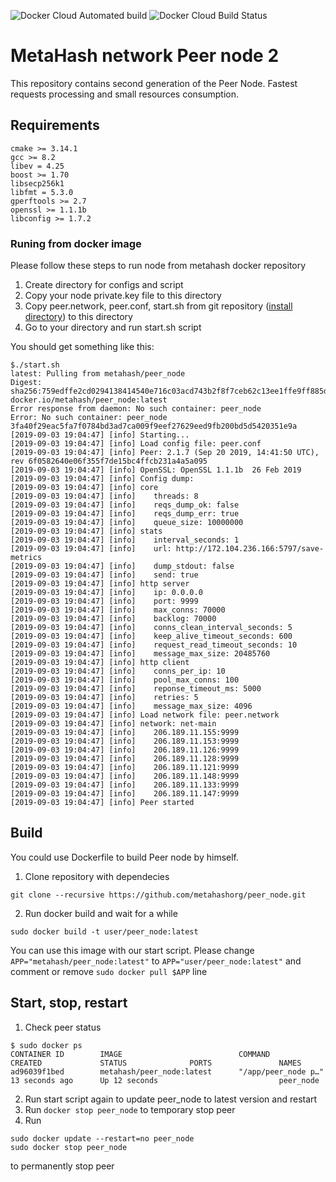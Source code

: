 ![Docker Cloud Automated build](https://img.shields.io/docker/cloud/automated/thorsday/peer_node?style=for-the-badge) 
![Docker Cloud Build Status](https://img.shields.io/docker/cloud/build/thorsday/peer_node?style=for-the-badge)

# MetaHash network Peer node 2

This repository contains second generation of the Peer Node. 
Fastest requests processing and small resources consumption. 

## Requirements
```shell
cmake >= 3.14.1
gcc >= 8.2
libev = 4.25
boost >= 1.70
libsecp256k1
libfmt = 5.3.0
gperftools >= 2.7
openssl >= 1.1.1b
libconfig >= 1.7.2
```


### Runing from docker image
Please follow these steps to run node from metahash docker repository
1. Create directory for configs and script
2. Copy your node private.key file to this directory
3. Copy peer.network, peer.conf, start.sh from git repository ([install directory](https://github.com/metahashorg/peer_node/tree/master/install)) to this directory
4. Go to your directory and run start.sh script

You should get something like this:
```
$./start.sh
latest: Pulling from metahash/peer_node
Digest: sha256:759edffe2cd0294138414540e716c03acd743b2f8f7ceb62c13ee1ffe9ff885d
docker.io/metahash/peer_node:latest
Error response from daemon: No such container: peer_node
Error: No such container: peer_node
3fa40f29eac5fa7f0784bd3ad7ca009f9eef27629eed9fb200bd5d5420351e9a
[2019-09-03 19:04:47] [info] Starting...
[2019-09-03 19:04:47] [info] Load config file: peer.conf
[2019-09-03 19:04:47] [info] Peer: 2.1.7 (Sep 20 2019, 14:41:50 UTC), rev 6f0582640e06f355f7de15bc4ffcb231a4a5a095
[2019-09-03 19:04:47] [info] OpenSSL: OpenSSL 1.1.1b  26 Feb 2019
[2019-09-03 19:04:47] [info] Config dump:
[2019-09-03 19:04:47] [info] core
[2019-09-03 19:04:47] [info] 	threads: 8
[2019-09-03 19:04:47] [info] 	reqs_dump_ok: false
[2019-09-03 19:04:47] [info] 	reqs_dump_err: true
[2019-09-03 19:04:47] [info] 	queue_size: 10000000
[2019-09-03 19:04:47] [info] stats
[2019-09-03 19:04:47] [info] 	interval_seconds: 1
[2019-09-03 19:04:47] [info] 	url: http://172.104.236.166:5797/save-metrics
[2019-09-03 19:04:47] [info] 	dump_stdout: false
[2019-09-03 19:04:47] [info] 	send: true
[2019-09-03 19:04:47] [info] http server
[2019-09-03 19:04:47] [info] 	ip: 0.0.0.0
[2019-09-03 19:04:47] [info] 	port: 9999
[2019-09-03 19:04:47] [info] 	max_conns: 70000
[2019-09-03 19:04:47] [info] 	backlog: 70000
[2019-09-03 19:04:47] [info] 	conns_clean_interval_seconds: 5
[2019-09-03 19:04:47] [info] 	keep_alive_timeout_seconds: 600
[2019-09-03 19:04:47] [info] 	request_read_timeout_seconds: 10
[2019-09-03 19:04:47] [info] 	message_max_size: 20485760
[2019-09-03 19:04:47] [info] http client
[2019-09-03 19:04:47] [info] 	conns_per_ip: 10
[2019-09-03 19:04:47] [info] 	pool_max_conns: 100
[2019-09-03 19:04:47] [info] 	reponse_timeout_ms: 5000
[2019-09-03 19:04:47] [info] 	retries: 5
[2019-09-03 19:04:47] [info] 	message_max_size: 4096
[2019-09-03 19:04:47] [info] Load network file: peer.network
[2019-09-03 19:04:47] [info] network: net-main
[2019-09-03 19:04:47] [info] 	206.189.11.155:9999
[2019-09-03 19:04:47] [info] 	206.189.11.153:9999
[2019-09-03 19:04:47] [info] 	206.189.11.126:9999
[2019-09-03 19:04:47] [info] 	206.189.11.128:9999
[2019-09-03 19:04:47] [info] 	206.189.11.121:9999
[2019-09-03 19:04:47] [info] 	206.189.11.148:9999
[2019-09-03 19:04:47] [info] 	206.189.11.133:9999
[2019-09-03 19:04:47] [info] 	206.189.11.147:9999
[2019-09-03 19:04:47] [info] Peer started
```

## Build

You could use Dockerfile to build Peer node by himself.

1. Clone repository with dependecies 
```
git clone --recursive https://github.com/metahashorg/peer_node.git
```

2. Run docker build and wait for a while
```
sudo docker build -t user/peer_node:latest
```

You can use this image with our start script. Please change 
```APP="metahash/peer_node:latest"```
to ```APP="user/peer_node:latest"``` and comment or remove ```sudo docker pull $APP``` line

## Start, stop, restart
1. Check peer status
```
$ sudo docker ps
CONTAINER ID        IMAGE                          COMMAND                  CREATED             STATUS              PORTS               NAMES
ad96039f1bed        metahash/peer_node:latest      "/app/peer_node p…"      13 seconds ago      Up 12 seconds                           peer_node
```
2. Run start script again to update peer_node to latest version and restart
3. Run ```docker stop peer_node``` to temporary stop peer
4. Run
```
sudo docker update --restart=no peer_node
sudo docker stop peer_node
```
to permanently stop peer
